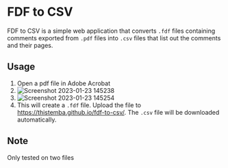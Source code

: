 # FDF to CSV

FDF to CSV is a simple web application that converts `.fdf` files containing comments exported from `.pdf` files into `.csv` files that list out the comments and their pages.

## Usage

1. Open a pdf file in Adobe Acrobat
2. ![Screenshot 2023-01-23 145238](https://user-images.githubusercontent.com/36087610/214136293-4f8f617a-0d69-4b95-b56f-d038276945e1.jpg)
3. ![Screenshot 2023-01-23 145254](https://user-images.githubusercontent.com/36087610/214136307-014b7b44-70a3-48e8-b547-998407bd6b75.jpg)
4. This will create a `.fdf` file. Upload the file to https://thistemba.github.io/fdf-to-csv/. The `.csv` file will be downloaded automatically.

## Note

Only tested on two files

